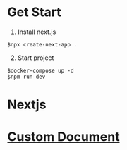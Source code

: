 # Get Start

1. Install next.js
```
$npx create-next-app .
```

2. Start project
```
$docker-compose up -d
$npm run dev
```

# Nextjs

# [Custom Document](https://nextjs.org/docs/advanced-features/custom-document)

